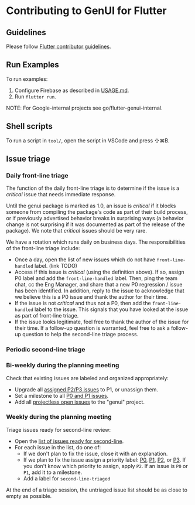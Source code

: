 # Contributing to GenUI for Flutter

## Guidelines

Please follow [Flutter contributor guidelines][flutter_guidelines].

## Run Examples

To run examples:

1. Configure Firebase as described in [USAGE.md][usage_md].
2. Run `flutter run`.

NOTE: For Google-internal projects see go/flutter-genui-internal.

## Shell scripts

To run a script in `tool/`, open the script in VSCode and press ⇧⌘B.

## Issue triage

### Daily front-line triage

The function of the daily front-line triage is to determine if the issue
is a _critical_ issue that needs immediate response.

Until the genui package is marked as 1.0,
an issue is _critical_ if it blocks someone from compiling the
package's code as part of their build process, or if previously
advertised behavior breaks in surprising ways (a behavior change
is not surprising if it was documented as part of the release
of the package).
We note that _critical_ issues should be very rare.

We have a rotation which runs daily on business days. The responsibilities
of the front-line triage include:

* Once a day, open the list of new issues which do not have
  `front-line-handled` label. (link TODO)
* Access if this issue is _critical_ (using the definition above).
  If so, assign P0 label and add the `front-line-handled` label. Then,
  ping the team chat, cc the Eng Manager, and share that a new P0
  regression / issue has been identified. In addition, reply to the issue
  to acknowledge that we believe this is a P0 issue and thank the
  author for their time.
* If the issue is not _critical_ and thus not a P0, then add
  the `front-line-handled` label to the issue. This signals that you have
  looked at the issue as part of front-line triage.
* If the issue looks legitimate, feel free to thank the author
  of the issue for their time. If a follow-up question is warranted,
  feel free to ask a follow-up question to help the second-line
  triage process.

### Periodic second-line triage

### Bi-weekly during the planning meeting

Check that existing issues are labeled and organized appropriately:

* Upgrade all [assigned P2/P3 issues][assigned_p2_p3_issues] to P1, or unassign
  them.
* Set a milestone to all [P0 and P1 issues][p0_p1_issues_without_milestone].
* Add all [projectless open issues][projectless_open_issues] to the "genui" project.

### Weekly during the planning meeting

Triage issues ready for second-line review:

* Open the [list of issues ready for second-line][ready-for-second-line].
* For each issue in the list, do one of:
  * If we don't plan to fix the issue, close it with an explanation.
  * If we plan to fix the issue assign a priority label:
    [P0][P0], [P1][P1], [P2][P2], or [P3][P3]. If you don't know which priority
    to assign, apply `P2`. If an issue is `P0` or `P1`, add it to a milestone.
  * Add a label for `second-line-triaged`

At the end of a triage session, the untriaged issue list should be as close to
empty as possible.

[flutter_guidelines]: https://github.com/flutter/flutter/blob/master/CONTRIBUTING.md
[usage_md]: packages/flutter_genui/USAGE.md#configure-firebase
[assigned_p2_p3_issues]: https://github.com/flutter/genui/issues?q=is%3Aopen%20is%3Aissue%20label%3AP2%2CP3%20assignee%3A*
[p0_p1_issues_without_milestone]: https://github.com/flutter/genui/issues?q=is%3Aopen%20is%3Aissue%20label%3AP1%2CP0%20no%3Amilestone
[projectless_open_issues]: https://github.com/flutter/genui/issues?q=is%3Aopen%20is%3Aissue%20no%3Aproject
[ready-for-second-line]: https://github.com/flutter/genui/issues?q=is%3Aissue%20state%3Aopen%20label%3Afront-line-handled%20-label%3Asecond-line-triaged
[P0]: https://github.com/flutter/genui/labels?q=P0
[P1]: https://github.com/flutter/genui/labels?q=P1
[P2]: https://github.com/flutter/genui/labels?q=P2
[P3]: https://github.com/flutter/genui/labels?q=P3

